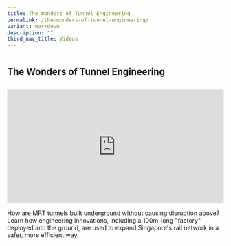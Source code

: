 ```yaml
---
title: The Wonders of Tunnel Engineering
permalink: /the-wonders-of-tunnel-engineering/
variant: markdown
description: ""
third_nav_title: Videos
---
```

<h2 style="line-height: 3rem;">The Wonders of Tunnel Engineering</h2>
<p></p>
<div style="position: relative; width: 100%; padding-bottom: 52.66%;">
    <iframe style="position: absolute; width: 100%; height: 100%;" allowfullscreen="true" frameborder="0" src="https://www.youtube.com/embed/eYC-6sa6KlY?si=ja2mC9OzqzM-kwol&amp;rel=0"></iframe>
</div>
<p>How are MRT tunnels built underground without causing disruption above? Learn how engineering innovations, including a 100m-long "factory" deployed into the ground, are used to expand Singapore's rail network in a safer, more efficient way.</p>